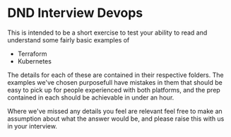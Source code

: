 # DND Interview Devops

This is intended to be a short exercise to test your ability to read and understand some fairly basic examples of 

* Terraform
* Kubernetes

The details for each of these are contained in their respective folders. 
The examples we've chosen purposefull have mistakes in them that should be easy to pick up for people experienced with both platforms, 
and the prep contained in each should be achievable in under an hour.

Where we've missed any details you feel are relevant feel free to make an assumption about what the answer would be, 
and please raise this with us in your interview.